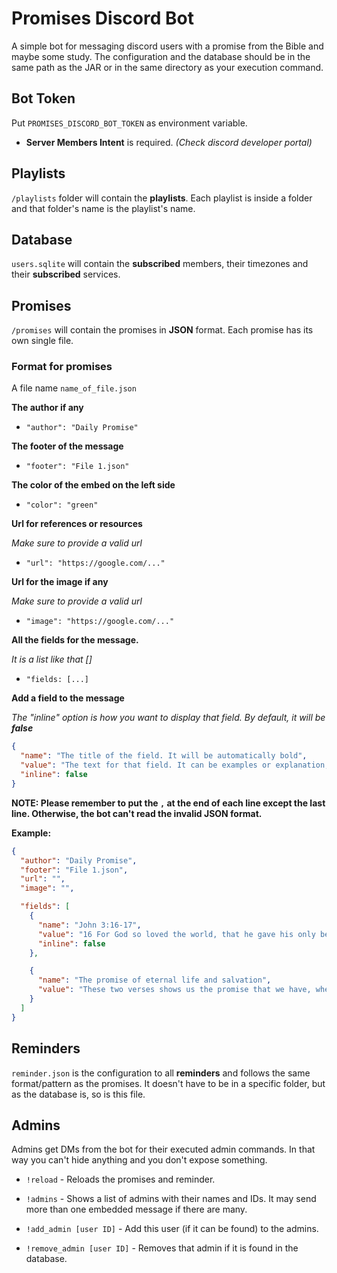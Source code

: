# Promises Discord Bot
A simple bot for messaging discord users with a promise from the Bible and maybe some study.
The configuration and the database should be in the same path as the JAR or in the same directory as your execution command.

## Bot Token
Put `PROMISES_DISCORD_BOT_TOKEN` as environment variable.

- **Server Members Intent** is required. *(Check discord developer portal)*

## Playlists
`/playlists` folder will contain the **playlists**. Each playlist is inside a folder and that folder's name is the playlist's name.

## Database
`users.sqlite` will contain the **subscribed** members, their timezones and their **subscribed** services.

## Promises
`/promises` will contain the promises in **JSON** format. Each promise has its own single file.

### Format for promises

A file name `name_of_file.json`

**The author if any**
- `"author": "Daily Promise"`

**The footer of the message**
- `"footer": "File 1.json"`

**The color of the embed on the left side**
- `"color": "green"`

**Url for references or resources**

*Make sure to provide a valid url*

- `"url": "https://google.com/..."`

**Url for the image if any**

*Make sure to provide a valid url*

- `"image": "https://google.com/..."`

**All the fields for the message.**

*It is a list like that []*
- `"fields: [...]`

**Add a field to the message**

*The "inline" option is how you want to display that field. By default, it will be **false***
```json
{
  "name": "The title of the field. It will be automatically bold",
  "value": "The text for that field. It can be examples or explanation, or a verse.",
  "inline": false
}
```

**NOTE: Please remember to put the `,` at the end of each line except the last line.
Otherwise, the bot can't read the invalid JSON format.**

**Example:**

```json
{
  "author": "Daily Promise",
  "footer": "File 1.json",
  "url": "",
  "image": "",

  "fields": [
    {
      "name": "John 3:16-17",
      "value": "16 For God so loved the world, that he gave his only begotten Son, that whosoever believeth in him should not perish, but have everlasting life.\n\n17 For God sent not his Son into the world to condemn the world; but that the world through him might be saved.",
      "inline": false
    },

    {
      "name": "The promise of eternal life and salvation",
      "value": "These two verses shows us the promise that we have, when we follow and believe on Jesus Christ. That promise is to have eternal life in Heaven with God forever."
    }
  ]
}
```

## Reminders

`reminder.json` is the configuration to all **reminders** and follows the same format/pattern as the promises.
It doesn't have to be in a specific folder, but as the database is, so is this file.

## Admins

Admins get DMs from the bot for their executed admin commands. In that way you can't hide anything and you don't expose something.

- `!reload` - Reloads the promises and reminder.

- `!admins` - Shows a list of admins with their names and IDs. It may send more than one embedded message if there are many.

- `!add_admin [user ID]` - Add this user (if it can be found) to the admins.

- `!remove_admin [user ID]` - Removes that admin if it is found in the database.
